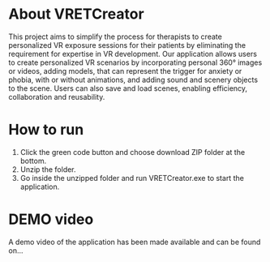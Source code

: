 # About VRETCreator 
This project aims to simplify the process for therapists to create personalized VR exposure sessions for their patients by eliminating the requirement for expertise in VR development. Our application allows users to create personalized VR scenarios by incorporating personal 360° images or videos, adding models, that can represent the trigger for anxiety or phobia, with or without animations, and adding sound and scenery objects to the scene. Users can also save and load scenes, enabling efficiency, collaboration and reusability.

# How to run
1. Click the green code button and choose download ZIP folder at the bottom.
2. Unzip the folder.
3. Go inside the unzipped folder and run VRETCreator.exe to start the application. 

# DEMO video
A demo video of the application has been made available and can be found on...

